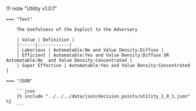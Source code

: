 <!-- This content is autogenerated by doctools.py. Do not Edit. -->
!!! note "Utility v1.0.1"

    === "Text" 
    
        The Usefulness of the Exploit to the Adversary

        | Value | Definition |
        |:-----|:-----------|
        | Laborious | Automatable:No and Value Density:Diffuse |
        | Efficient | Automatable:Yes and Value Density:Diffuse OR Automatable:No  and Value Density:Concentrated |
        | Super Effective | Automatable:Yes and Value Density:Concentrated |
        
    === "JSON"
    
        ```json
        {% include "../../../data/json/decision_points/utility_1_0_1.json" %}
        ```
